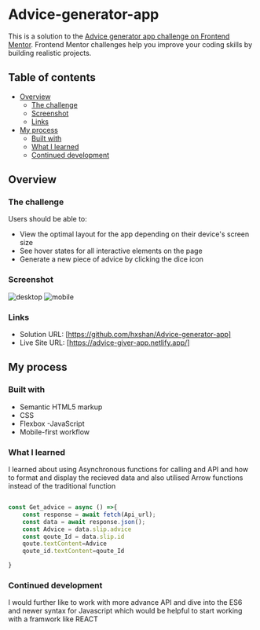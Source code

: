 # Advice-generator-app
This is a solution to the [Advice generator app challenge on Frontend Mentor](https://www.frontendmentor.io/challenges/advice-generator-app-QdUG-13db). Frontend Mentor challenges help you improve your coding skills by building realistic projects.

## Table of contents

- [Overview](#overview)
  - [The challenge](#the-challenge)
  - [Screenshot](#screenshot)
  - [Links](#links)
- [My process](#my-process)
  - [Built with](#built-with)
  - [What I learned](#what-i-learned)
  - [Continued development](#continued-development)

## Overview

### The challenge

Users should be able to:

- View the optimal layout for the app depending on their device's screen size
- See hover states for all interactive elements on the page
- Generate a new piece of advice by clicking the dice icon

### Screenshot

![desktop](https://user-images.githubusercontent.com/85825544/224795844-9eecb646-9e3f-4069-b30d-d9af793d48f4.png)
![mobile](https://user-images.githubusercontent.com/85825544/224795858-94f11c59-d1cf-4197-ab60-693005cbf107.png)

### Links

- Solution URL: [https://github.com/hxshan/Advice-generator-app]
- Live Site URL: [https://advice-giver-app.netlify.app/]

## My process

### Built with

- Semantic HTML5 markup
- CSS
- Flexbox
-JavaScript
- Mobile-first workflow


### What I learned

I learned about using Asynchronous functions for calling and API and how to format and display the recieved data
and also utilised Arrow functions instead of the traditional function


```js

const Get_advice = async () =>{
    const response = await fetch(Api_url);
    const data = await response.json();
    const Advice = data.slip.advice
    const qoute_Id = data.slip.id
    qoute.textContent=Advice
    qoute_id.textContent=qoute_Id

}
```

### Continued development
I would further like to work with more advance API and dive into the ES6 and newer syntax for Javascript which would be helpful to start working with a framwork like REACT

